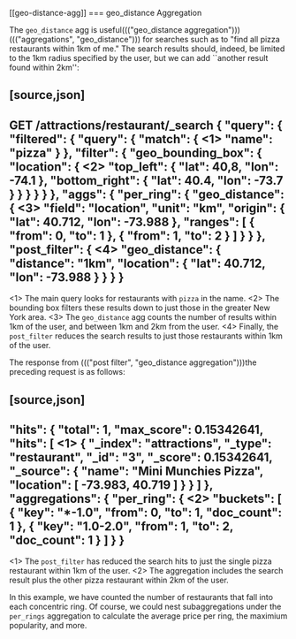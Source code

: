 [[geo-distance-agg]]
=== geo_distance Aggregation

The `geo_distance` agg is useful((("geo_distance aggregation")))((("aggregations", "geo_distance"))) for searches such as
to "find all pizza restaurants within 1km of me." The search results
should, indeed, be limited to the 1km radius specified by the user, but we can
add ``another result found within 2km'':

[source,json]
----------------------------
GET /attractions/restaurant/_search
{
  "query": {
    "filtered": {
      "query": {
        "match": { <1>
          "name": "pizza"
        }
      },
      "filter": {
        "geo_bounding_box": {
          "location": { <2>
            "top_left": {
              "lat":  40,8,
              "lon": -74.1
            },
            "bottom_right": {
              "lat":  40.4,
              "lon": -73.7
            }
          }
        }
      }
    }
  },
  "aggs": {
    "per_ring": {
      "geo_distance": { <3>
        "field":    "location",
        "unit":     "km",
        "origin": {
          "lat":    40.712,
          "lon":   -73.988
        },
        "ranges": [
          { "from": 0, "to": 1 },
          { "from": 1, "to": 2 }
        ]
      }
    }
  },
  "post_filter": { <4>
    "geo_distance": {
      "distance":   "1km",
      "location": {
        "lat":      40.712,
        "lon":     -73.988
      }
    }
  }
}
----------------------------
<1> The main query looks for restaurants with `pizza` in the name.
<2> The bounding box filters these results down to just those in
    the greater New York area.
<3> The `geo_distance` agg counts the number of results within
    1km of the user, and between 1km and 2km from the user.
<4> Finally, the `post_filter` reduces the search results to just
    those restaurants within 1km of the user.

The response from ((("post filter", "geo_distance aggregation")))the preceding request is as follows:

[source,json]
----------------------------
"hits": {
  "total":     1,
  "max_score": 0.15342641,
  "hits": [ <1>
     {
        "_index": "attractions",
        "_type":  "restaurant",
        "_id":    "3",
        "_score": 0.15342641,
        "_source": {
           "name": "Mini Munchies Pizza",
           "location": [
              -73.983,
              40.719
           ]
        }
     }
  ]
},
"aggregations": {
  "per_ring": { <2>
     "buckets": [
        {
           "key":       "*-1.0",
           "from":      0,
           "to":        1,
           "doc_count": 1
        },
        {
           "key":       "1.0-2.0",
           "from":      1,
           "to":        2,
           "doc_count": 1
        }
     ]
  }
}
----------------------------
<1> The `post_filter` has reduced the search hits to just the single
    pizza restaurant within 1km of the user.
<2> The aggregation includes the search result plus the other pizza
    restaurant within 2km of the user.

In this example, we have counted the number of restaurants that fall
into each concentric ring.  Of course, we could nest subaggregations under
the `per_rings` aggregation to calculate the average price per ring, the
maximium popularity, and more.
